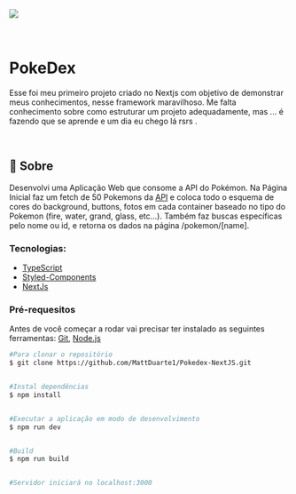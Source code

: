 
<img src="https://i.ibb.co/SNGd3Dn/mockupteste.png" />


</br>
</br>
</br>

# PokeDex
<p>Esse foi meu primeiro projeto criado no Nextjs com objetivo de demonstrar meus conhecimentos, nesse framework maravilhoso.
Me falta conhecimento sobre como estruturar um projeto adequadamente, mas ... é fazendo que se aprende e um dia eu chego lá rsrs . <p>
</br>


## 📝️ Sobre
Desenvolvi uma Aplicação Web que consome a API do Pokémon. Na Página Inicial faz um fetch de 50 Pokemons da [API](https://pokeapi.co/api/v2/pokemon?limit=50&offset=0) e coloca todo o esquema de cores do background, buttons, fotos em cada container baseado no tipo do Pokemon (fire, water, grand, glass, etc...).  Também faz buscas específicas pelo nome ou id, e retorna os dados na página /pokemon/[name].
</p>


### Tecnologias:
- [TypeScript](https://www.typescriptlang.org/)
- [Styled-Components](https://styled-components.com/)
- [NextJs](https://nextjs.org/)



### Pré-requesitos
Antes de você começar a rodar vai precisar ter instalado as seguintes ferramentas: [Git](https://git-scm.com), [Node.js](https://nodejs.org/)


```bash
#Para clonar o repositório 
$ git clone https://github.com/MattDuarte1/Pokedex-NextJS.git


#Instal dependências
$ npm install


#Executar a aplicação em modo de desenvolvimento
$ npm run dev


#Build
$ npm run build


#Servidor iniciará no localhost:3000
```







